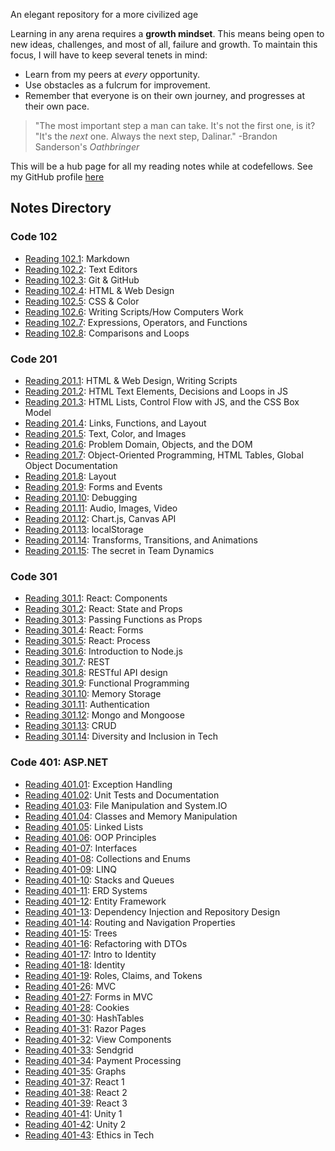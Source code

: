 An elegant repository for a more civilized age

Learning in any arena requires a **growth mindset**. This means being open to new ideas, challenges, and most of all, failure and growth. To maintain this focus, I will have to keep several tenets in mind:

- Learn from my peers at *every* opportunity.
- Use obstacles as a fulcrum for improvement.
- Remember that everyone is on their own journey, and progresses at their own pace. 

>"The most important step a man can take. It's not the first one, is it?<br/>"It's the *next* one. Always the next step, Dalinar." -Brandon Sanderson's *Oathbringer*

This will be a hub page for all my reading notes while at codefellows. See my GitHub profile [here](https://github.com/Steven-Boston)

## Notes Directory

### Code 102

- [Reading 102.1](102-notes/reading-102-1.md): Markdown
- [Reading 102.2](102-notes/reading-102-2.md): Text Editors
- [Reading 102.3](102-notes/reading-102-3.md): Git & GitHub
- [Reading 102.4](102-notes/reading-102-4.md): HTML & Web Design
- [Reading 102.5](102-notes/reading-102-5.md): CSS & Color
- [Reading 102.6](102-notes/reading-102-6.md): Writing Scripts/How Computers Work
- [Reading 102.7](102-notes/reading-102-7.md): Expressions, Operators, and Functions
- [Reading 102.8](102-notes/reading-102-8.md): Comparisons and Loops

### Code 201

- [Reading 201.1](201-notes/reading-201-1.md): HTML & Web Design, Writing Scripts
- [Reading 201.2](201-notes/reading-201-2.md): HTML Text Elements, Decisions and Loops in JS
- [Reading 201.3](201-notes/reading-201-3.md): HTML Lists, Control Flow with JS, and the CSS Box Model
- [Reading 201.4](201-notes/reading-201-4.md): Links, Functions, and Layout
- [Reading 201.5](201-notes/reading-201-5.md): Text, Color, and Images
- [Reading 201.6](201-notes/reading-201-6.md): Problem Domain, Objects, and the DOM
- [Reading 201.7](201-notes/reading-201-7.md): Object-Oriented Programming, HTML Tables, Global Object Documentation
- [Reading 201.8](201-notes/reading-201-8.md): Layout 
- [Reading 201.9](201-notes/reading-201-9.md): Forms and Events
- [Reading 201.10](201-notes/reading-201-10.md): Debugging
- [Reading 201.11](201-notes/reading-201-11.md): Audio, Images, Video
- [Reading 201.12](201-notes/reading-201-12.md): Chart.js, Canvas API
- [Reading 201.13](201-notes/reading-201-13.md): localStorage
- [Reading 201.14](201-notes/reading-201-14.md): Transforms, Transitions, and Animations
- [Reading 201.15](201-notes/reading-201-15.md): The secret in Team Dynamics

### Code 301

- [Reading 301.1](301-notes/reading-301-1.md): React: Components
- [Reading 301.2](301-notes/reading-301-2.md): React: State and Props
- [Reading 301.3](301-notes/reading-301-3.md): Passing Functions as Props
- [Reading 301.4](301-notes/reading-301-4.md): React: Forms
- [Reading 301.5](301-notes/reading-301-5.md): React: Process
- [Reading 301.6](301-notes/reading-301-6.md): Introduction to Node.js
- [Reading 301.7](301-notes/reading-301-7.md): REST
- [Reading 301.8](301-notes/reading-301-8.md): RESTful API design
- [Reading 301.9](301-notes/reading-301-9.md): Functional Programming
- [Reading 301.10](301-notes/reading-301-10.md): Memory Storage
- [Reading 301.11](301-notes/reading-301-11.md): Authentication
- [Reading 301.12](301-notes/reading-301-12.md): Mongo and Mongoose
- [Reading 301.13](301-notes/reading-301-13.md): CRUD
- [Reading 301.14](301-notes/reading-301-14.md): Diversity and Inclusion in Tech

### Code 401: ASP.NET

- [Reading 401.01](401-notes/reading-401-01.md): Exception Handling
- [Reading 401.02](401-notes/reading-401-02.md): Unit Tests and Documentation
- [Reading 401.03](401-notes/reading-401-03.md): File Manipulation and System.IO
- [Reading 401.04](401-notes/reading-401-04.md): Classes and Memory Manipulation
- [Reading 401.05](401-notes/reading-401-05.md): Linked Lists 
- [Reading 401.06](401-notes/reading-401-06.md): OOP Principles
- [Reading 401-07](401-notes/reading-401-07.md): Interfaces
- [Reading 401-08](401-notes/reading-401-08.md): Collections and Enums
- [Reading 401-09](401-notes/reading-401-09.md): LINQ
- [Reading 401-10](401-notes/reading-401-10.md): Stacks and Queues
- [Reading 401-11](401-notes/reading-401-11.md): ERD Systems
- [Reading 401-12](401-notes/reading-401-12.md): Entity Framework
- [Reading 401-13](401-notes/reading-401-13.md): Dependency Injection and Repository Design
- [Reading 401-14](401-notes/reading-401-14.md): Routing and Navigation Properties
- [Reading 401-15](401-notes/reading-401-15.md): Trees
- [Reading 401-16](401-notes/reading-401-16.md): Refactoring with DTOs
- [Reading 401-17](401-notes/reading-401-17.md): Intro to Identity
- [Reading 401-18](401-notes/reading-401-18.md): Identity
- [Reading 401-19](401-notes/reading-401-19.md): Roles, Claims, and Tokens
- [Reading 401-26](401-notes/reading-401-26.md): MVC
- [Reading 401-27](401-notes/reading-401-27.md): Forms in MVC
- [Reading 401-28](401-notes/reading-401-28.md): Cookies
- [Reading 401-30](401-notes/reading-401-30.md): HashTables
- [Reading 401-31](401-notes/reading-401-31.md): Razor Pages
- [Reading 401-32](401-notes/reading-401-32.md): View Components
- [Reading 401-33](401-notes/reading-401-33.md): Sendgrid
- [Reading 401-34](401-notes/reading-401-34.md): Payment Processing
- [Reading 401-35](401-notes/reading-401-35.md): Graphs
- [Reading 401-37](401-notes/reading-401-37.md): React 1
- [Reading 401-38](401-notes/reading-401-38.md): React 2
- [Reading 401-39](401-notes/reading-401-39.md): React 3
- [Reading 401-41](401-notes/reading-401-41.md): Unity 1
- [Reading 401-42](401-notes/reading-401-42.md): Unity 2
- [Reading 401-43](401-notes/reading-401-43.md): Ethics in Tech
